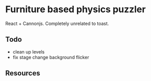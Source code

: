 # Furniture based physics puzzler
React + Cannonjs. Completely unrelated to toast.

## Todo
- clean up levels
- fix stage change background flicker

## Resources 
